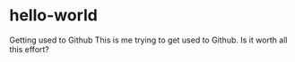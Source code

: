 # hello-world
Getting used to Github 
This is me trying to get used to Github. Is it worth all this effort?
